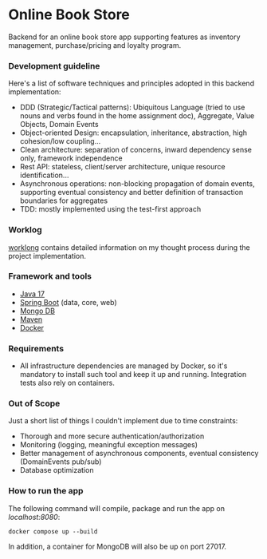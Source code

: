 # Online Book Store

Backend for an online book store app supporting features as inventory management, purchase/pricing and loyalty program.

### Development guideline
Here's a list of software techniques and principles adopted in this backend implementation:
- DDD (Strategic/Tactical patterns): Ubiquitous Language (tried to use nouns and verbs found in the home assignment doc), Aggregate, Value Objects, Domain Events
- Object-oriented Design: encapsulation, inheritance, abstraction, high cohesion/low coupling...
- Clean architecture: separation of concerns, inward dependency sense only, framework independence
- Rest API: stateless, client/server architecture, unique resource identification...
- Asynchronous operations: non-blocking propagation of domain events, supporting eventual consistency and better definition of transaction boundaries for aggregates
- TDD: mostly implemented using the test-first approach

### Worklog

[worklong](https://github.com/danilo-ambrosio/bookstore/blob/master/worklog.md) contains detailed information on my thought process during the project implementation. 

### Framework and tools
- [Java 17](https://www.oracle.com/java/technologies/javase/jdk17-archive-downloads.html)
- [Spring Boot](https://spring.io/projects/spring-boot/) (data, core, web)
- [Mongo DB](https://www.mongodb.com/)
- [Maven](https://maven.apache.org) 
- [Docker](https://www.docker.com/)

### Requirements

- All infrastructure dependencies are managed by Docker, so it's mandatory to install such tool and keep it up and running. Integration tests also rely on containers.

### Out of Scope

Just a short list of things I couldn't implement due to time constraints:
- Thorough and more secure authentication/authorization
- Monitoring (logging, meaningful exception messages) 
- Better management of asynchronous components, eventual consistency (DomainEvents pub/sub)
- Database optimization

### How to run the app

The following command will compile, package and run the app on *localhost:8080*:

```
docker compose up --build
```

In addition, a container for MongoDB will also be up on port 27017.

